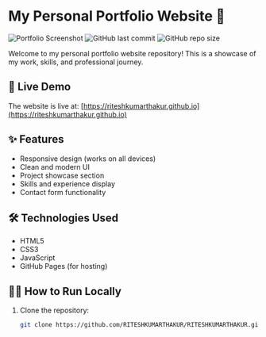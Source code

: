 # My Personal Portfolio Website 🌟

![Portfolio Screenshot](https://img.shields.io/badge/status-live-success) 
![GitHub last commit](https://img.shields.io/github/last-commit/RITESHKUMARTHAKUR/RITESHKUMARTHAKUR.github.io) 
![GitHub repo size](https://img.shields.io/github/repo-size/RITESHKUMARTHAKUR/RITESHKUMARTHAKUR.github.io)

Welcome to my personal portfolio website repository! This is a showcase of my work, skills, and professional journey.

## 🚀 Live Demo
The website is live at: [https://riteshkumarthakur.github.io](https://riteshkumarthakur.github.io)

## ✨ Features
- Responsive design (works on all devices)
- Clean and modern UI
- Project showcase section
- Skills and experience display
- Contact form functionality

## 🛠️ Technologies Used
- HTML5
- CSS3
- JavaScript
- GitHub Pages (for hosting)

## 🧑‍💻 How to Run Locally
1. Clone the repository:
   ```bash
   git clone https://github.com/RITESHKUMARTHAKUR/RITESHKUMARTHAKUR.github.io.git
